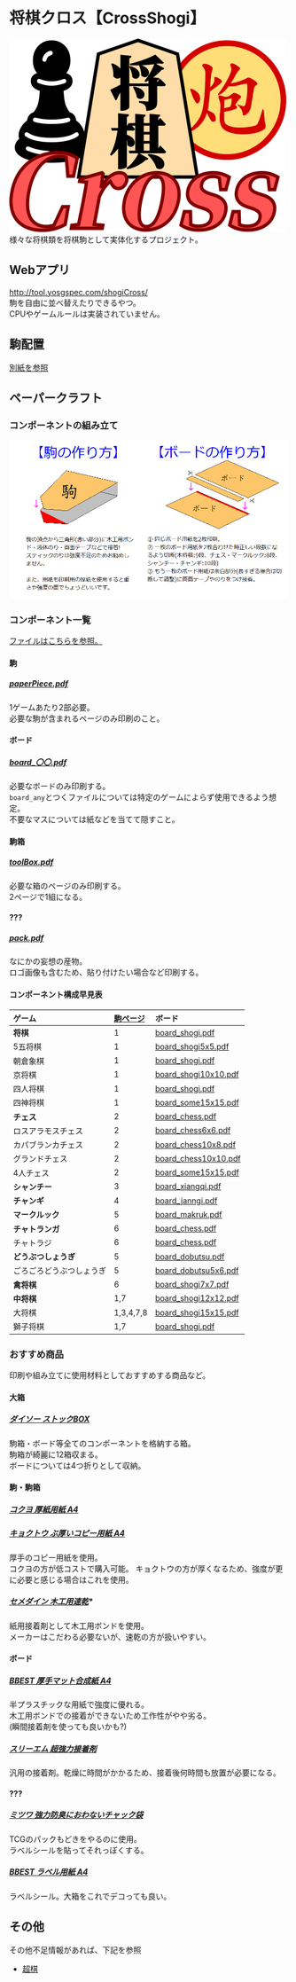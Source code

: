 # 将棋クロス【CrossShogi】
![](/img/logo.png)  
様々な将棋類を将棋駒として実体化するプロジェクト。

## Webアプリ
http://tool.yosgspec.com/shogiCross/  
駒を自由に並べ替えたりできるやつ。  
CPUやゲームルールは実装されていません。

## 駒配置
[別紙を参照](/docs/positions/README.md)

## ペーパークラフト
### コンポーネントの組み立て
![](/paper/img/making.png)

### コンポーネント一覧
[ファイルはこちらを参照。](/paper/dist)

#### 駒
##### [paperPiece.pdf](/paper/distpaperPiece.pdf)
1ゲームあたり2部必要。  
必要な駒が含まれるページのみ印刷のこと。

#### ボード
##### [board_〇〇.pdf](#コンポーネント構成早見表)
必要なボードのみ印刷する。  
`board_any`とつくファイルについては特定のゲームによらず使用できるよう想定。  
不要なマスについては紙などを当てて隠すこと。

#### 駒箱
##### [toolBox.pdf](/paper/disttoolBox.pdf)
必要な箱のページのみ印刷する。  
2ページで1組になる。  

#### ???
##### [pack.pdf](/paper/distpack.pdf)
なにかの妄想の産物。  
ロゴ画像も含むため、貼り付けたい場合など印刷する。

#### コンポーネント構成早見表

|ゲーム                  |[駒ページ](/paper/distpaperPiece.pdf)| ボード
|:-----------------------|:---------|:--------------------
|**将棋**                |1         |[board_shogi.pdf](/paper/dist/board_shogi.pdf)
|5五将棋                 |1         |[board_shogi5x5.pdf](/paper/distboard_shogi5x5.pdf)
|朝倉象棋                |1         |[board_shogi.pdf](/paper/distboard_shogi.pdf)
|京将棋                  |1         |[board_shogi10x10.pdf](/paper/distboard_shogi10x10.pdf)
|四人将棋                |1         |[board_shogi.pdf](/paper/distboard_shogi.pdf)
|四神将棋                |1         |[board_some15x15.pdf](/paper/distboard_some15x15.pdf)
|**チェス**              |2         |[board_chess.pdf](/paper/distboard_chess.pdf)
|ロスアラモスチェス      |2         |[board_chess6x6.pdf](/paper/distboard_chess6x6.pdf)
|カパブランカチェス      |2         |[board_chess10x8.pdf](/paper/distboard_chess10x8.pdf)
|グランドチェス          |2         |[board_chess10x10.pdf](/paper/distboard_chess10x10.pdf)
|4人チェス               |2         |[board_some15x15.pdf](/paper/distboard_some15x15.pdf)
|**シャンチー**          |3         |[board_xiangqi.pdf](/paper/distboard_xiangqi.pdf)
|**チャンギ**            |4         |[board_janngi.pdf](/paper/distboard_janngi.pdf)
|**マークルック**        |5         |[board_makruk.pdf](/paper/distboard_makruk.pdf)
|**チャトランガ**        |6         |[board_chess.pdf](/paper/distboard_chess.pdf)
|チャトラジ              |6         |[board_chess.pdf](/paper/distboard_chess.pdf)
|**どうぶつしょうぎ**    |5         |[board_dobutsu.pdf](/paper/distboard_dobutsu.pdf)
|ごろごろどうぶつしょうぎ|5         |[board_dobutsu5x6.pdf](/paper/distboard_dobutsu5x6.pdf)
|**禽将棋**              |6         |[board_shogi7x7.pdf](/paper/distboard_shogi7x7.pdf)
|**中将棋**              |1,7       |[board_shogi12x12.pdf](/paper/distboard_shogi12x12.pdf)
|大将棋                  |1,3,4,7,8 |[board_shogi15x15.pdf](/paper/distboard_shogi15x15.pdf)
|獅子将棋                |1,7       |[board_shogi.pdf](/paper/distboard_shogi.pdf)

### おすすめ商品
印刷や組み立てに使用材料としておすすめする商品など。

#### 大箱
##### [ダイソー ストックBOX](https://jp.daisonet.com/collections/storage/products/4549131121650)
駒箱・ボード等全てのコンポーネントを格納する箱。  
駒箱が綺麗に12箱収まる。  
ボードについては4つ折りとして収納。

#### 駒・駒箱
##### [コクヨ 厚紙用紙 A4](https://www.amazon.co.jp/dp/B00009AJBN)
##### [キョクトウ ぶ厚いコピー用紙 A4](https://www.amazon.co.jp/dp/B00HLA4HFQ)
厚手のコピー用紙を使用。  
コクヨの方が低コストで購入可能。
キョクトウの方が厚くなるため、強度が更に必要と感じる場合はこれを使用。

##### [セメダイン 木工用速乾](https://www.yodobashi.com/product/100000001003425270/)*
紙用接着剤として木工用ボンドを使用。  
メーカーはこだわる必要ないが、速乾の方が扱いやすい。

#### ボード
##### [BBEST 厚手マット合成紙 A4](https://www.amazon.co.jp/gp/product/B0BPMCM41B/)
半プラスチックな用紙で強度に優れる。  
木工用ボンドでの接着ができないため工作性がやや劣る。  
(瞬間接着剤を使っても良いかも?)

##### [スリーエム 超強力接着剤](https://www.amazon.co.jp/gp/product/B016NNBJG6/)
汎用の接着剤。乾燥に時間がかかるため、接着後何時間も放置が必要になる。

#### ???
##### [ミツワ 強力防臭におわないチャック袋](https://www.amazon.co.jp/gp/product/B09L7RLSVQ)
TCGのパックもどきをやるのに使用。  
ラベルシールを貼ってそれっぽくする。

##### [BBEST ラベル用紙 A4](https://www.amazon.co.jp/gp/product/B09BZ91LY3)
ラベルシール。大箱をこれでデコっても良い。

## その他
その他不足情報があれば、下記を参照
* [超棋](docs/超棋.pdf)